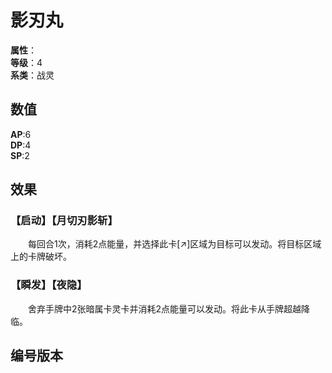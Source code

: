 <script setup>
let list = [
    { number: "SP01-002", url: "/packs/SP02" }
]
</script>

# 影刃丸

**属性**：<CardAttribute text="暗"/><br>
**等级**：4<br>
**系类**：战灵

## 数值

**AP**:6<br>
**DP**:4<br>
**SP**:2

## 效果

### 【启动】【月切刃影斩】

&emsp;&emsp;每回合1次，消耗2点能量，并选择此卡[↗]区域为目标可以发动。将目标区域上的卡牌破坏。

### 【瞬发】【夜隐】

&emsp;&emsp;舍弃手牌中2张暗属卡灵卡并消耗2点能量可以发动。将此卡从手牌超越降临。

## 编号版本

<CardNumberBox :list="list"/>
